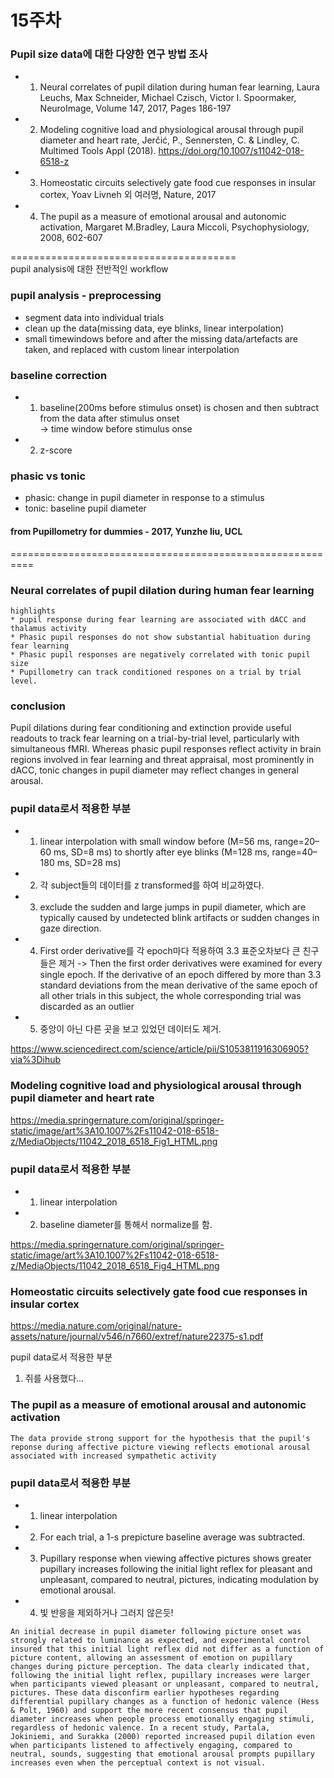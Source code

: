 15주차
=====

### Pupil size data에 대한 다양한 연구 방법 조사

* 1. Neural correlates of pupil dilation during human fear learning, Laura Leuchs, Max Schneider, Michael Czisch, Victor I. Spoormaker, NeuroImage, Volume 147, 2017, Pages 186-197

* 2. Modeling cognitive load and physiological arousal through pupil diameter and heart rate, Jerčić, P., Sennersten, C. & Lindley, C. Multimed Tools Appl (2018). https://doi.org/10.1007/s11042-018-6518-z

* 3. Homeostatic circuits selectively gate food cue responses in insular cortex, Yoav Livneh 외 여러명, Nature, 2017

* 4. The pupil as a measure of emotional arousal and autonomic activation, Margaret M.Bradley, Laura Miccoli, Psychophysiology, 2008, 602-607  

=======================================  
pupil analysis에 대한 전반적인 workflow


### pupil analysis - preprocessing

* segment data into individual trials
* clean up the data(missing data, eye blinks, linear interpolation)
* small timewindows before and after the missing data/artefacts are taken, and replaced with custom linear interpolation

### baseline correction
* 1. baseline(200ms before stimulus onset) is chosen and then subtract from the data after stimulus onset  
-> time window before stimulus onse
* 2. z-score

### phasic vs tonic

* phasic: change in pupil diameter in response to a stimulus
* tonic: baseline pupil diameter

#### from Pupillometry for dummies - 2017, Yunzhe liu, UCL
==========================================================
### Neural correlates of pupil dilation during human fear learning

```
highlights
* pupil response during fear learning are associated with dACC and thalamus activity
* Phasic pupil responses do not show substantial habituation during fear learning
* Phasic pupil responses are negatively correlated with tonic pupil size
* Pupillometry can track conditioned respones on a trial by trial level.

```
### conclusion

Pupil dilations during fear conditioning and extinction provide useful readouts to track fear learning on a trial-by-trial level, particularly with simultaneous fMRI. Whereas phasic pupil responses reflect activity in brain regions involved in fear learning and threat appraisal, most prominently in dACC, tonic changes in pupil diameter may reflect changes in general arousal.

### pupil data로서 적용한 부분

* 1. linear interpolation with small window before (M=56 ms, range=20–60 ms, SD=8 ms) to shortly after eye blinks (M=128 ms, range=40–180 ms, SD=28 ms)
* 2. 각 subject들의 데이터를 z transformed를 하여 비교하였다.
* 3. exclude the sudden and large jumps in pupil diameter, which are typically caused by undetected blink artifacts or sudden changes in gaze direction.
* 4. First order derivative를 각 epoch마다 적용하여 3.3 표준오차보다 큰 친구들은 제거
-> Then the first order derivatives were examined for every single epoch. If the derivative of an epoch differed by more than 3.3 standard deviations from the mean derivative of the same epoch of all other trials in this subject, the whole corresponding trial was discarded as an outlier
* 5. 중앙이 아닌 다른 곳을 보고 있었던 데이터도 제거.

https://www.sciencedirect.com/science/article/pii/S1053811916306905?via%3Dihub

### Modeling cognitive load and physiological arousal through pupil diameter and heart rate

https://media.springernature.com/original/springer-static/image/art%3A10.1007%2Fs11042-018-6518-z/MediaObjects/11042_2018_6518_Fig1_HTML.png

### pupil data로서 적용한 부분

* 1. linear interpolation
* 2. baseline diameter를 통해서 normalize를 함.

https://media.springernature.com/original/springer-static/image/art%3A10.1007%2Fs11042-018-6518-z/MediaObjects/11042_2018_6518_Fig4_HTML.png

### Homeostatic circuits selectively gate food cue responses in insular cortex

https://media.nature.com/original/nature-assets/nature/journal/v546/n7660/extref/nature22375-s1.pdf

pupil data로서 적용한 부분

1. 쥐를 사용했다...

### The pupil as a measure of emotional arousal and autonomic activation


```
The data provide strong support for the hypothesis that the pupil's reponse during affective picture viewing reflects emotional arousal
associated with increased sympathetic activity
```

### pupil data로서 적용한 부분

* 1. linear interpolation
* 2. For each trial, a 1-s prepicture baseline average was subtracted.
* 3. Pupillary response when viewing affective pictures shows greater pupillary increases following the initial light reflex for pleasant and unpleasant, compared to neutral, pictures, indicating modulation by emotional arousal. 
* 4. 빛 반응을 제외하거나 그러지 않은듯!

```
An initial decrease in pupil diameter following picture onset was strongly related to luminance as expected, and experimental control
insured that this initial light reflex did not differ as a function of picture content, allowing an assessment of emotion on pupillary
changes during picture perception. The data clearly indicated that, following the initial light reflex, pupillary increases were larger
when participants viewed pleasant or unpleasant, compared to neutral, pictures. These data disconfirm earlier hypotheses regarding
differential pupillary changes as a function of hedonic valence (Hess & Polt, 1960) and support the more recent consensus that pupil
diameter increases when people process emotionally engaging stimuli, regardless of hedonic valence. In a recent study, Partala,
Jokiniemi, and Surakka (2000) reported increased pupil dilation even when participants listened to affectively engaging, compared to
neutral, sounds, suggesting that emotional arousal prompts pupillary increases even when the perceptual context is not visual.

```



